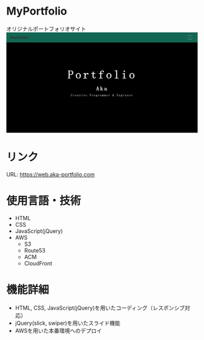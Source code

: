 # MyPortfolio
オリジナルポートフォリオサイト
![MyPortfolio](./img/MyPortfolio1.png)

# リンク
URL: https://web.aka-portfolio.com<br>


# 使用言語・技術
* HTML
* CSS
* JavaScript(jQuery)
* AWS
  * S3
  * Route53
  * ACM
  * CloudFront

# 機能詳細
* HTML, CSS, JavaScript(jQuery)を用いたコーディング（レスポンシブ対応）  
* jQuery(slick, swiper)を用いたスライド機能  
* AWSを用いた本番環境へのデプロイ
